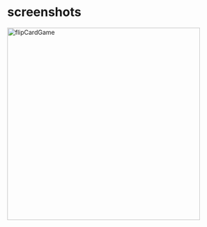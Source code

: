 # screenshots

<img width="442" alt="flipCardGame" src="https://user-images.githubusercontent.com/49731711/137702866-b46e6818-0137-4f25-abc1-102939ba8d7e.png">

